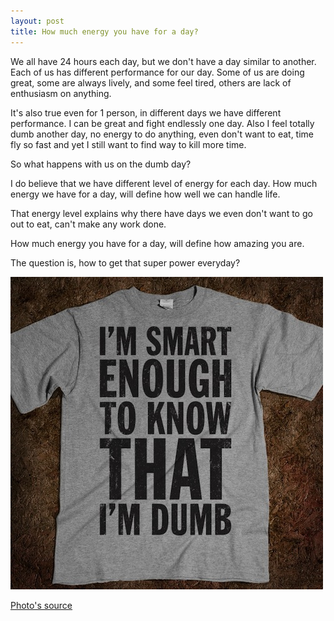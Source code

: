 ```yaml
---
layout: post
title: How much energy you have for a day?
---
```

We all have 24 hours each day, but we don't have a day similar to another. Each of us has different performance for our day. Some of us are doing great, some are always lively, and some feel tired, others are  lack of enthusiasm on anything.

  
It's also true even for 1 person, in different days we have different performance. I can be great and fight endlessly one day. Also I feel totally dumb another day, no energy to do anything, even don't want to eat, time fly so fast and yet I still want to find way to kill more time.

  
So what happens with us on the dumb day?

  
I do believe that we have different level of energy for each day. How much energy we have for a day, will define how well we can handle life.

  
That energy level explains why there have days we even don't want to go out to eat, can't make any work done.

  
How much energy you have for a day, will define how amazing you are.

  
The question is, how to get that super power everyday?

  
![](/images/88fd11aa-082d-4fd2-89df-68150c60cab2/dumb.jpg)  

  
[Photo's source][0]  

  


[0]: http://skreened.com/textteeswithattitude/i-m-smart-enough-to-know-that-i-m-dumb